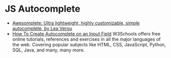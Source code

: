 # JS Autocomplete

* [Awesomplete: Ultra lightweight, highly customizable, simple autocomplete, by Lea Verou](https://projects.verou.me/awesomplete/) 
* [How To Create Autocomplete on an Input Field](https://www.w3schools.com/howto/howto_js_autocomplete.asp) W3Schools offers free online tutorials, references and exercises in all the major languages of the web. Covering popular subjects like HTML, CSS, JavaScript, Python, SQL, Java, and many, many more.
